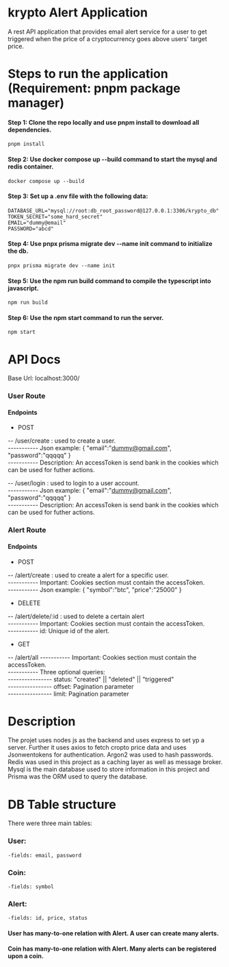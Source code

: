 # krypto Alert Application

A rest API application that provides email alert service for a user to get triggered when the price of a cryptocurrency goes above users' target price.

# Steps to run the application (Requirement: pnpm package manager)

#### Step 1: Clone the repo locally and use pnpm install to download all dependencies.<br>
    pnpm install
#### Step 2: Use docker compose up --build command to start the mysql and redis container.<br>
    docker compose up --build
#### Step 3: Set up a .env file with the following data:
    DATABASE_URL="mysql://root:db_root_password@127.0.0.1:3306/krypto_db"
    TOKEN_SECRET="some_hard_secret"
    EMAIL="dummy@email"
    PASSWORD="abcd"
#### Step 4: Use pnpx prisma migrate dev --name init command to initialize the db.
    pnpx prisma migrate dev --name init
#### Step 5: Use the npm run build command to compile the typescript into javascript.<br>
    npm run build
#### Step 6: Use the npm start command to run the server.<br>
    npm start


# API Docs

Base Url: localhost:3000/

### User Route
#### Endpoints
- POST<br>

-- /user/create : used to create a user.<br>
----------- Json example: {
    "email":"dummy@gmail.com",
    "password":"qqqqq"
}<br>
----------- Description: An accessToken is send bank in the cookies which can be used for futher actions.<br>

-- /user/login : used to login to a user account.<br>
----------- Json example: {
    "email":"dummy@gmail.com",
    "password":"qqqqq"
}<br>
----------- Description: An accessToken is send bank in the cookies which can be used for futher actions.<br>

### Alert Route
#### Endpoints
- POST<br>

-- /alert/create : used to create a alert for a specific user.<br>
----------- Important: Cookies section must contain the accessToken.<br>
----------- Json example: {
    "symbol":"btc",
    "price":"25000"
}<br>
- DELETE<br>

-- /alert/delete/:id : used to delete a certain alert<br>
----------- Important: Cookies section must contain the accessToken.<br>
----------- id: Unique id of the alert.
<br>
- GET<br>

-- /alert/all
----------- Important: Cookies section must contain the accessToken.<br>
----------- Three optional queries:<br>
---------------- status: "created" || "deleted" || "triggered"<br>
---------------- offset: Pagination parameter<br>
---------------- limit: Pagination parameter<br>


# Description

The projet uses nodes js as the backend and uses express to set yp a server. Further it uses axios to fetch cropto price data and uses Jsonwentokens for authentication. Argon2 was used to hash passwords.<br>
Redis was used in this project as a caching layer as well as message broker.<br>
Mysql is the main database used to store information in this project and Prisma was the ORM used to query the database.<br>

# DB Table structure
There were three main tables:
### User:
    -fields: email, password
### Coin:
    -fields: symbol
### Alert:
    -fields: id, price, status
#### User has many-to-one relation with Alert. A user can create many alerts.
#### Coin has many-to-one relation with Alert. Many alerts can be registered upon a coin.


